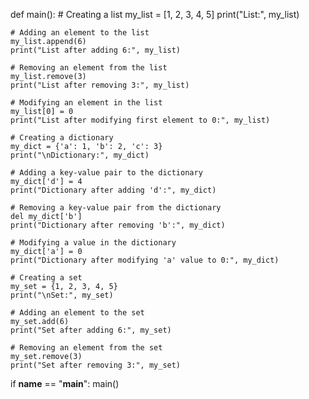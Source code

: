 def main():
    # Creating a list
    my_list = [1, 2, 3, 4, 5]
    print("List:", my_list)

    # Adding an element to the list
    my_list.append(6)
    print("List after adding 6:", my_list)

    # Removing an element from the list
    my_list.remove(3)
    print("List after removing 3:", my_list)

    # Modifying an element in the list
    my_list[0] = 0
    print("List after modifying first element to 0:", my_list)

    # Creating a dictionary
    my_dict = {'a': 1, 'b': 2, 'c': 3}
    print("\nDictionary:", my_dict)

    # Adding a key-value pair to the dictionary
    my_dict['d'] = 4
    print("Dictionary after adding 'd':", my_dict)

    # Removing a key-value pair from the dictionary
    del my_dict['b']
    print("Dictionary after removing 'b':", my_dict)

    # Modifying a value in the dictionary
    my_dict['a'] = 0
    print("Dictionary after modifying 'a' value to 0:", my_dict)

    # Creating a set
    my_set = {1, 2, 3, 4, 5}
    print("\nSet:", my_set)

    # Adding an element to the set
    my_set.add(6)
    print("Set after adding 6:", my_set)

    # Removing an element from the set
    my_set.remove(3)
    print("Set after removing 3:", my_set)


if __name__ == "__main__":
    main()
